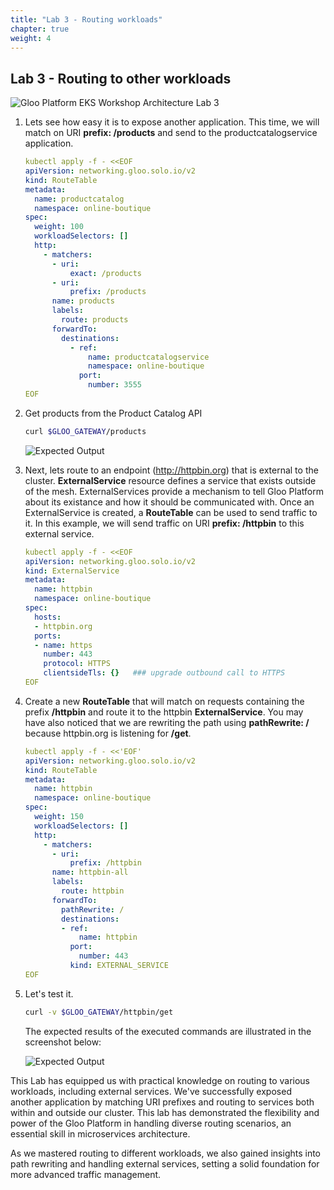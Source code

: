 ```yaml
---
title: "Lab 3 - Routing workloads"
chapter: true
weight: 4
---
```


## Lab 3 - Routing to other workloads

![Gloo Platform EKS Workshop Architecture Lab 3](/images/gloo-platform-eks-workshop-lab3.png)

1. Lets see how easy it is to expose another application. This time, we will match on URI **prefix: /products** and send to the productcatalogservice application.

    ```yaml
    kubectl apply -f - <<EOF
    apiVersion: networking.gloo.solo.io/v2
    kind: RouteTable
    metadata:
      name: productcatalog
      namespace: online-boutique
    spec:
      weight: 100
      workloadSelectors: []
      http:
        - matchers:
          - uri:
              exact: /products
          - uri:
              prefix: /products
          name: products
          labels:
            route: products
          forwardTo:
            destinations:
              - ref:
                  name: productcatalogservice
                  namespace: online-boutique
                port:
                  number: 3555
    EOF
    ```

2. Get products from the Product Catalog API

    ```sh
    curl $GLOO_GATEWAY/products
    ```
   ![Expected Output](/images/products_output.png)

3. Next, lets route to an endpoint (http://httpbin.org) that is external to the cluster. **ExternalService** resource defines a service that exists outside of the mesh. ExternalServices provide a mechanism to tell Gloo Platform about its existance and how it should be communicated with. Once an ExternalService is created, a **RouteTable** can be used to send traffic to it. In this example, we will send traffic on URI **prefix: /httpbin** to this external service.

    ```yaml
    kubectl apply -f - <<EOF
    apiVersion: networking.gloo.solo.io/v2
    kind: ExternalService
    metadata:
      name: httpbin
      namespace: online-boutique
    spec:
      hosts:
      - httpbin.org
      ports:
      - name: https
        number: 443
        protocol: HTTPS
        clientsideTls: {}   ### upgrade outbound call to HTTPS
    EOF
    ```

4. Create a new **RouteTable** that will match on requests containing the prefix **/httpbin** and route it to the httpbin **ExternalService**. You may have also noticed that we are rewriting the path using **pathRewrite: /** because httpbin.org is listening for **/get**.

    ```yaml
    kubectl apply -f - <<'EOF'
    apiVersion: networking.gloo.solo.io/v2
    kind: RouteTable
    metadata:
      name: httpbin
      namespace: online-boutique
    spec:
      weight: 150
      workloadSelectors: []
      http:
        - matchers:
          - uri:
              prefix: /httpbin
          name: httpbin-all
          labels:
            route: httpbin
          forwardTo:
            pathRewrite: /
            destinations:
            - ref:
                name: httpbin
              port: 
                number: 443
              kind: EXTERNAL_SERVICE
    EOF
    ```

5. Let's test it.

    ```sh
    curl -v $GLOO_GATEWAY/httpbin/get
    ```
   The expected results of the executed commands are illustrated in the screenshot below:

   ![Expected Output](/images/httpbin_output.png)

This Lab has equipped us with practical knowledge on routing to various workloads, including external services. We've successfully exposed another application by matching URI prefixes and routing to services both within and outside our cluster. This lab has demonstrated the flexibility and power of the Gloo Platform in handling diverse routing scenarios, an essential skill in microservices architecture.

As we mastered routing to different workloads, we also gained insights into path rewriting and handling external services, setting a solid foundation for more advanced traffic management.
